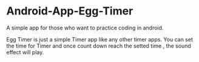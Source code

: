 # Android-App-Egg-Timer

A simple app for those who want to practice coding in android.

Egg Timer is just a simple Timer app like any other timer apps. You can set the time for Timer
and once count down reach the setted time , the sound effect will play.
